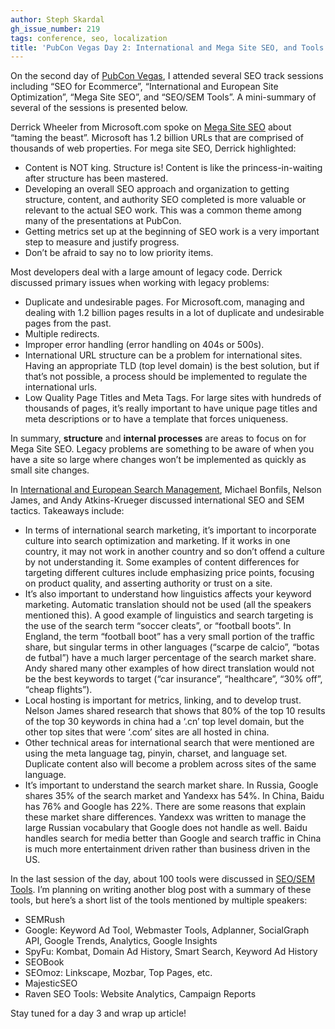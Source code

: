 ```yaml
---
author: Steph Skardal
gh_issue_number: 219
tags: conference, seo, localization
title: 'PubCon Vegas Day 2: International and Mega Site SEO, and Tools for SEO'
---
```


On the second day of [PubCon Vegas](https://www.pubcon.com/), I attended several SEO track sessions including “SEO for Ecommerce”, “International and European Site Optimization”, “Mega Site SEO”, and “SEO/SEM Tools”. A mini-summary of several of the sessions is presented below.

Derrick Wheeler from Microsoft.com spoke on [Mega Site SEO](https://www.pubcon.com/session-details?action=view&conference=pubcon85&record=116) about “taming the beast”. Microsoft has 1.2 billion URLs that are comprised of thousands of web properties. For mega site SEO, Derrick highlighted:

- Content is NOT king. Structure is! Content is like the princess-in-waiting after structure has been mastered.
- Developing an overall SEO approach and organization to getting structure, content, and authority SEO completed is more valuable or relevant to the actual SEO work. This was a common theme among many of the presentations at PubCon.
- Getting metrics set up at the beginning of SEO work is a very important step to measure and justify progress.
- Don’t be afraid to say no to low priority items.

Most developers deal with a large amount of legacy code. Derrick discussed primary issues when working with legacy problems:

- Duplicate and undesirable pages. For Microsoft.com, managing and dealing with 1.2 billion pages results in a lot of duplicate and undesirable pages from the past.
- Multiple redirects.
- Improper error handling (error handling on 404s or 500s).
- International URL structure can be a problem for international sites. Having an appropriate TLD (top level domain) is the best solution, but if that’s not possible, a process should be implemented to regulate the international urls.
- Low Quality Page Titles and Meta Tags. For large sites with hundreds of thousands of pages, it’s really important to have unique page titles and meta descriptions or to have a template that forces uniqueness.

In summary, **structure** and **internal processes** are areas to focus on for Mega Site SEO. Legacy problems are something to be aware of when you have a site so large where changes won’t be implemented as quickly as small site changes.

In [International and European Search Management](https://www.pubcon.com/session-details?action=view&conference=pubcon85&record=172), Michael Bonfils, Nelson James, and Andy Atkins-Krueger discussed international SEO and SEM tactics. Takeaways include:

- In terms of international search marketing, it’s important to incorporate culture into search optimization and marketing. If it works in one country, it may not work in another country and so don’t offend a culture by not understanding it. Some examples of content differences for targeting different cultures include emphasizing price points, focusing on product quality, and asserting authority or trust on a site.
- It’s also important to understand how linguistics affects your keyword marketing. Automatic translation should not be used (all the speakers mentioned this). A good example of linguistics and search targeting is the use of the search term “soccer cleats”, or “football boots”. In England, the term “football boot” has a very small portion of the traffic share, but singular terms in other languages (“scarpe de calcio”, “botas de futbal”) have a much larger percentage of the search market share. Andy shared many other examples of how direct translation would not be the best keywords to target (“car insurance”, “healthcare”, “30% off”, “cheap flights”).
- Local hosting is important for metrics, linking, and to develop trust. Nelson James shared research that shows that 80% of the top 10 results of the top 30 keywords in china had a ‘.cn’ top level domain, but the other top sites that were ‘.com’ sites are all hosted in china.
- Other technical areas for international search that were mentioned are using the meta language tag, pinyin, charset, and language set. Duplicate content also will become a problem across sites of the same language.
- It’s important to understand the search market share. In Russia, Google shares 35% of the search market and Yandexx has 54%. In China, Baidu has 76% and Google has 22%. There are some reasons that explain these market share differences. Yandexx was written to manage the large Russian vocabulary that Google does not handle as well. Baidu handles search for media better than Google and search traffic in China is much more entertainment driven rather than business driven in the US.

In the last session of the day, about 100 tools were discussed in [SEO/SEM Tools](https://www.pubcon.com/session-details?action=view&conference=pubcon85&record=210). I’m planning on writing another blog post with a summary of these tools, but here’s a short list of the tools mentioned by multiple speakers:

- SEMRush
- Google: Keyword Ad Tool, Webmaster Tools, Adplanner, SocialGraph API, Google Trends, Analytics, Google Insights
- SpyFu: Kombat, Domain Ad History, Smart Search, Keyword Ad History
- SEOBook
- SEOmoz: Linkscape, Mozbar, Top Pages, etc.
- MajesticSEO
- Raven SEO Tools: Website Analytics, Campaign Reports

Stay tuned for a day 3 and wrap up article!
